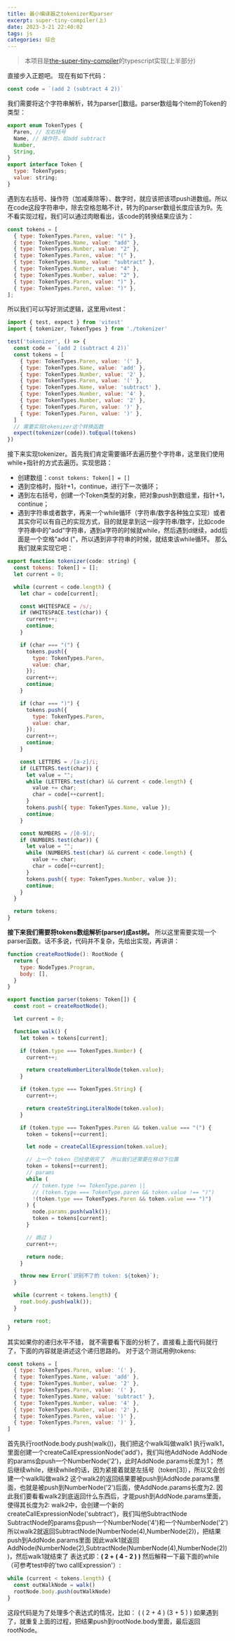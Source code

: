 ```yaml
---
title: 最小编译器之tokenizer和parser
excerpt: super-tiny-compiler(上)
date: 2023-3-21 22:40:02
tags: js
categories: 综合
---
```

> 本项目是[the-super-tiny-compiler](https://github.com/jamiebuilds/the-super-tiny-compiler)的typescript实现(上半部分)

直接步入正题吧。
现在有如下代码：
```js
const code = `(add 2 (subtract 4 2))`
```
我们需要将这个字符串解析，转为parser[]数组。parser数组每个item的Token的类型：
```js
export enum TokenTypes {
  Paren, // 左右括号
  Name, // 操作符，如add subtract
  Number,
  String,
}
export interface Token {
  type: TokenTypes;
  value: string;
}
```
遇到左右括号、操作符（加减乘除等）、数字时，就应该把该项push进数组。所以在code这段字符串中，除去空格忽略不计，转为的parser数组长度应该为9。先不看实现过程，我们可以通过肉眼看出，该code的转换结果应该为：
```js
const tokens = [
  { type: TokenTypes.Paren, value: "(" },
  { type: TokenTypes.Name, value: "add" },
  { type: TokenTypes.Number, value: "2" },
  { type: TokenTypes.Paren, value: "(" },
  { type: TokenTypes.Name, value: "subtract" },
  { type: TokenTypes.Number, value: "4" },
  { type: TokenTypes.Number, value: "2" },
  { type: TokenTypes.Paren, value: ")" },
  { type: TokenTypes.Paren, value: ")" },
];
```
所以我们可以写好测试逻辑，这里用vitest：
```js
import { test, expect } from 'vitest'
import { tokenizer, TokenTypes } from './tokenizer'

test('tokenizer', () => {
  const code = `(add 2 (subtract 4 2))`
  const tokens = [
    { type: TokenTypes.Paren, value: '(' },
    { type: TokenTypes.Name, value: 'add' },
    { type: TokenTypes.Number, value: '2' },
    { type: TokenTypes.Paren, value: '(' },
    { type: TokenTypes.Name, value: 'subtract' },
    { type: TokenTypes.Number, value: '4' },
    { type: TokenTypes.Number, value: '2' },
    { type: TokenTypes.Paren, value: ')' },
    { type: TokenTypes.Paren, value: ')' },
  ]
  // 需要实现tokenizer这个转换函数
  expect(tokenizer(code)).toEqual(tokens)
})
```
接下来实现tokenizer。首先我们肯定需要循环去遍历整个字符串，这里我们使用while+指针的方式去遍历。实现思路：
- 创建数组：`const tokens: Token[] = []`
- 遇到空格时，指针+1，continue，进行下一次循环；
- 遇到左右括号，创建一个Token类型的对象，把对象push到数组里，指针+1，continue；
- 遇到字符串或者数字，再来一个while循环（字符串/数字各种独立实现）或者其实你可以有自己的实现方式，目的就是拿到这一段字符串/数字，比如code字符串中的"add"字符串，遇到a字符的时候就while，然后遇到d继续，add后面是一个空格"add ("，所以遇到非字符串的时候，就结束该while循环。
那么我们就来实现它吧：
```js
export function tokenizer(code: string) {
  const tokens: Token[] = [];
  let current = 0;

  while (current < code.length) {
    let char = code[current];

    const WHITESPACE = /s/;
    if (WHITESPACE.test(char)) {
      current++;
      continue;
    }

    if (char === "(") {
      tokens.push({
        type: TokenTypes.Paren,
        value: char,
      });
      current++;
      continue;
    }

    if (char === ")") {
      tokens.push({
        type: TokenTypes.Paren,
        value: char,
      });
      current++;
      continue;
    }

    const LETTERS = /[a-z]/i;
    if (LETTERS.test(char)) {
      let value = "";
      while (LETTERS.test(char) && current < code.length) {
        value += char;
        char = code[++current];
      }
      tokens.push({ type: TokenTypes.Name, value });
      continue;
    }

    const NUMBERS = /[0-9]/;
    if (NUMBERS.test(char)) {
      let value = "";
      while (NUMBERS.test(char) && current < code.length) {
        value += char;
        char = code[++current];
      }
      tokens.push({ type: TokenTypes.Number, value });
      continue;
    }
  }

  return tokens;
}
```


**接下来我们需要将tokens数组解析(parser)成ast树。**
所以这里需要实现一个parser函数。话不多说，代码并不复杂，先给出实现，再讲讲：
```js
function createRootNode(): RootNode {
  return {
    type: NodeTypes.Program,
    body: [],
  }
}

export function parser(tokens: Token[]) {
  const root = createRootNode();

  let current = 0;

  function walk() {
    let token = tokens[current];

    if (token.type === TokenTypes.Number) {
      current++;

      return createNumberLiteralNode(token.value);
    }

    if (token.type === TokenTypes.String) {
      current++;

      return createStringLiteralNode(token.value);
    }

    if (token.type === TokenTypes.Paren && token.value === "(") {
      token = tokens[++current];

      let node = createCallExpression(token.value);

      // 上一个 token 已经使用完了  所以我们还需要在移动下位置
      token = tokens[++current];
      // params
      while (
        // token.type !== TokenType.paren ||
        // (token.type === TokenType.paren && token.value !== ")")
        !(token.type === TokenTypes.Paren && token.value === ")")
      ) {
        node.params.push(walk());
        token = tokens[current];
      }

      // 跳过 )
      current++;

      return node;
    }

    throw new Error(`识别不了的 token: ${token}`);
  }

  while (current < tokens.length) {
    root.body.push(walk());
  }

  return root;
}
```
其实如果你的递归水平不错， 就不需要看下面的分析了，直接看上面代码就行了，下面的内容就是讲述这个递归思路的。
对于这个测试用例tokens:
```js
const tokens = [
  { type: TokenTypes.Paren, value: '(' },
  { type: TokenTypes.Name, value: 'add' },
  { type: TokenTypes.Number, value: '2' },
  { type: TokenTypes.Paren, value: '(' },
  { type: TokenTypes.Name, value: 'subtract' },
  { type: TokenTypes.Number, value: '4' },
  { type: TokenTypes.Number, value: '2' },
  { type: TokenTypes.Paren, value: ')' },
  { type: TokenTypes.Paren, value: ')' },
]
```
首先执行rootNode.body.push(walk())，我们把这个walk叫做walk1
执行walk1，里面创建一个createCallExpressionNode('add')，我们叫他AddNode
AddNode的params会push一个NumberNode('2')，此时AddNode.params长度为1；
然后继续while，继续while的话，因为紧接着就是左括号（token[3]），所以又会创建一个walk叫做walk2
这个walk2的返回结果要被push到AddNode.params里面，也就是被push到NumberNode('2')后面，使AddNode.params长度为2.
因此我们要看看walk2到底返回什么东西后，才能push到AddNode.params里面，使得其长度为2:
walk2中，会创建一个新的createCallExpressionNode('subtract')，我们叫他SubtractNode
SubtractNode的params会push一个NumberNode('4')和一个NumberNode('2')
所以walk2就返回SubtractNode(NumberNode(4),NumberNode(2))，把结果push到AddNode.params里面
因此walk1就返回AddNode(NumberNode(2),SubtractNode(NumberNode(4),NumberNode(2)))，然后walk1就结束了
表达式即：**( 2 + ( 4 - 2 ) )**
然后解释一下最下面的while（可参考test中的'two callExpression'）:
```js
while (current < tokens.length) {
  const outWalkNode = walk()
  rootNode.body.push(outWalkNode)
}
```
这段代码是为了处理多个表达式的情况，比如：
( ( 2 + 4 ) (3 + 5 ) )
如果遇到了，就重复上面的过程，把结果push到rootNode.body里面，最后返回rootNode。